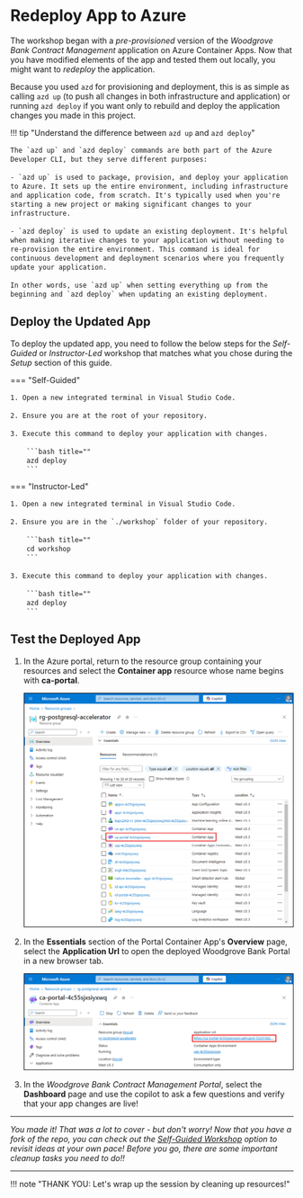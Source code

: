 # Redeploy App to Azure

The workshop began with a _pre-provisioned_ version of the _Woodgrove Bank Contract Management_ application on Azure Container Apps. Now that you have modified elements of the app and tested them out locally, you might want to _redeploy_ the application.

Because you used `azd` for provisioning and deployment, this is as simple as calling `azd up` (to push all changes in both infrastructure and application) or running `azd deploy` if you want only to rebuild and deploy the application changes you made in this project.

!!! tip "Understand the difference between `azd up` and `azd deploy`"

    The `azd up` and `azd deploy` commands are both part of the Azure Developer CLI, but they serve different purposes:

    - `azd up` is used to package, provision, and deploy your application to Azure. It sets up the entire environment, including infrastructure and application code, from scratch. It's typically used when you're starting a new project or making significant changes to your infrastructure.

    - `azd deploy` is used to update an existing deployment. It's helpful when making iterative changes to your application without needing to re-provision the entire environment. This command is ideal for continuous development and deployment scenarios where you frequently update your application.

    In other words, use `azd up` when setting everything up from the beginning and `azd deploy` when updating an existing deployment.

## Deploy the Updated App

To deploy the updated app, you need to follow the below steps for the _Self-Guided_ or _Instructor-Led_ workshop that matches what you chose during the _Setup_ section of this guide.

=== "Self-Guided"

    1. Open a new integrated terminal in Visual Studio Code.
    
    2. Ensure you are at the root of your repository.
    
    3. Execute this command to deploy your application with changes.
    
        ```bash title=""
        azd deploy
        ```

=== "Instructor-Led"

    1. Open a new integrated terminal in Visual Studio Code.
    
    2. Ensure you are in the `./workshop` folder of your repository.
    
        ```bash title=""
        cd workshop
        ```
    
    3. Execute this command to deploy your application with changes.
    
        ```bash title=""
        azd deploy
        ```

## Test the Deployed App

1. In the Azure portal, return to the resource group containing your resources and select the **Container app** resource whose name begins with **ca-portal**.

    ![Screenshot of the resources in the resource group, with the ca-portal Container app resource highlighted.](../img/azure-portal-rg-ca-portal.png)

2. In the **Essentials** section of the Portal Container App's **Overview** page, select the **Application Url** to open the deployed Woodgrove Bank Portal in a new browser tab.

    ![Screenshot of the API container app page in the Azure portal, with the Application Url highlighted.](../img/azure-portal-portal-container-app.png)

3. In the _Woodgrove Bank Contract Management Portal_, select the **Dashboard** page and use the copilot to ask a few questions and verify that your app changes are live!

---

_You made it! That was a lot to cover - but don't worry! Now that you have a fork of the repo, you can check out the [Self-Guided Workshop](./../02-Setup/1-Provision-And-Setup/03-Self-Guided.md) option to revisit ideas at your own pace! Before you go, there are some important cleanup tasks you need to do!!_

---

!!! note "THANK YOU: Let's wrap up the session by cleaning up resources!"
